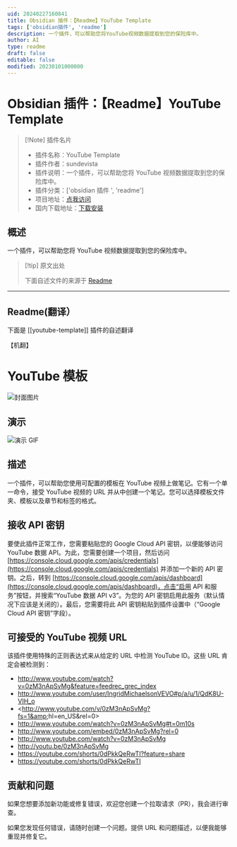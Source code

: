 ```yaml
---
uid: 20240227160841
title: Obsidian 插件：【Readme】YouTube Template
tags: ['obsidian插件', 'readme']
description: 一个插件，可以帮助您将YouTube视频数据提取到您的保险库中。
author: AI
type: readme
draft: false
editable: false
modified: 20230101000000
---
```


# Obsidian 插件：【Readme】YouTube Template

> [!Note] 插件名片
> - 插件名称：YouTube Template
> - 插件作者：sundevista
> - 插件说明：一个插件，可以帮助您将 YouTube 视频数据提取到您的保险库中。
> - 插件分类：['obsidian 插件 ', 'readme']
> - 项目地址：[点我访问](https://github.com/sundevista/youtube-template)
> - 国内下载地址：[下载安装](https://pkmer.cn/products/plugin/pluginMarket/?youtube-template)

## 概述

一个插件，可以帮助您将 YouTube 视频数据提取到您的保险库中。

> [!tip] 原文出处
>
>下面自述文件的来源于 [Readme](https://ghproxy.net/https://raw.githubusercontent.com/sundevista/youtube-template/master/README.md)

---

## Readme(翻译）

下面是 [[youtube-template]] 插件的自述翻译

【机翻】

# YouTube 模板

![封面图片](https://cdn.pkmer.cn/covers/youtube-template_1_0.png!pkmer)

## 演示

![演示 GIF](https://cdn.pkmer.cn/covers/youtube-template_1_1.gif!pkmer)

## 描述

一个插件，可以帮助您使用可配置的模板在 YouTube 视频上做笔记。它有一个单一命令，接受 YouTube 视频的 URL 并从中创建一个笔记。您可以选择模板文件夹、模板以及章节和标签的格式。

## 接收 API 密钥

要使此插件正常工作，您需要粘贴您的 Google Cloud API 密钥，以便能够访问 YouTube 数据 API。为此，您需要创建一个项目，然后访问 [https://console.cloud.google.com/apis/credentials](https://console.cloud.google.com/apis/credentials) 并添加一个新的 API 密钥。之后，转到 [https://console.cloud.google.com/apis/dashboard](https://console.cloud.google.com/apis/dashboard)，点击“启用 API 和服务”按钮，并搜索“YouTube 数据 API v3”。为您的 API 密钥启用此服务（默认情况下应该是关闭的）。最后，您需要将此 API 密钥粘贴到插件设置中（“Google Cloud API 密钥”字段）。

## 可接受的 YouTube 视频 URL

该插件使用特殊的正则表达式来从给定的 URL 中检测 YouTube ID。这些 URL 肯定会被检测到：

- <http://www.youtube.com/watch?v=0zM3nApSvMg&feature=feedrec_grec_index>
- <http://www.youtube.com/user/IngridMichaelsonVEVO#p/a/u/1/QdK8U-VIH_o>
- <<http://www.youtube.com/v/0zM3nApSvMg?fs=1&amp>;hl=en_US&amp;rel=0>
- <http://www.youtube.com/watch?v=0zM3nApSvMg#t=0m10s>
- <http://www.youtube.com/embed/0zM3nApSvMg?rel=0>
- <http://www.youtube.com/watch?v=0zM3nApSvMg>
- <http://youtu.be/0zM3nApSvMg>
- <https://youtube.com/shorts/0dPkkQeRwTI?feature=share>
- <https://youtube.com/shorts/0dPkkQeRwTI>

## 贡献和问题

如果您想要添加新功能或修复错误，欢迎您创建一个拉取请求（PR），我会进行审查。

如果您发现任何错误，请随时创建一个问题。提供 URL 和问题描述，以便我能够重现并修复它。
